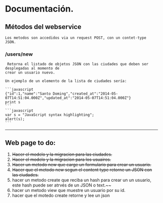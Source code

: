 # Documentación.

## Métodos del webservice

    Los metodos son accedidos via un request POST, con un contet-type JSON.

### /users/new

     Retorna el listado de objetos JSON con las ciudades que deben ser desplegadas al momento de
    crear un usuario nuevo.

    Un ejemplo de un elemento de la lista de ciudades sería:

    ```javascript
    {"id":1,"name":"Santo Doming","created_at":"2014-05-07T14:51:04.000Z","updated_at":"2014-05-07T14:51:04.000Z"}
    print s
    ```
    ```javascript
    var s = "JavaScript syntax highlighting";
    alert(s);
    ```
-------------------------------------------------------------------------------------------------------------------------

## Web page to do:

1. ~~Hacer el modelo y la migracion para las ciudades.~~
2. ~~Hacer el modelo y la migracion para los usuairos.~~
3. ~~Hacer un metodo new que carge un formulario para crear un usuario.~~
4. ~~Hacer que el metodo new segun el content type retorne un JSON con las ciudades.~~
5. hacer un metodo create que reciba un hash para crear un un usuario, este hash puede ser atrvés de un JSON o text.~~
6. hacer un metodo view que muestre un usuario por su id.
7. hacer que el motedo create retorne y lee un json



